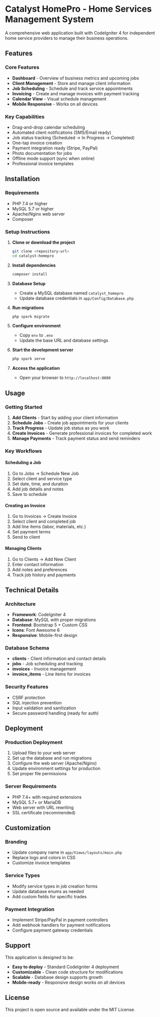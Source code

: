 # Catalyst HomePro - Home Services Management System

A comprehensive web application built with CodeIgniter 4 for independent home service providers to manage their business operations.

## Features

### Core Features
- **Dashboard** - Overview of business metrics and upcoming jobs
- **Client Management** - Store and manage client information
- **Job Scheduling** - Schedule and track service appointments
- **Invoicing** - Create and manage invoices with payment tracking
- **Calendar View** - Visual schedule management
- **Mobile Responsive** - Works on all devices

### Key Capabilities
- Drag-and-drop calendar scheduling
- Automated client notifications (SMS/Email ready)
- Job status tracking (Scheduled → In Progress → Completed)
- One-tap invoice creation
- Payment integration ready (Stripe, PayPal)
- Photo documentation for jobs
- Offline mode support (sync when online)
- Professional invoice templates

## Installation

### Requirements
- PHP 7.4 or higher
- MySQL 5.7 or higher
- Apache/Nginx web server
- Composer

### Setup Instructions

1. **Clone or download the project**
   ```bash
   git clone <repository-url>
   cd catalyst-homepro
   ```

2. **Install dependencies**
   ```bash
   composer install
   ```

3. **Database Setup**
   - Create a MySQL database named `catalyst_homepro`
   - Update database credentials in `app/Config/Database.php`
   
4. **Run migrations**
   ```bash
   php spark migrate
   ```

5. **Configure environment**
   - Copy `env` to `.env`
   - Update the base URL and database settings

6. **Start the development server**
   ```bash
   php spark serve
   ```

7. **Access the application**
   - Open your browser to `http://localhost:8080`

## Usage

### Getting Started
1. **Add Clients** - Start by adding your client information
2. **Schedule Jobs** - Create job appointments for your clients
3. **Track Progress** - Update job status as you work
4. **Create Invoices** - Generate professional invoices for completed work
5. **Manage Payments** - Track payment status and send reminders

### Key Workflows

#### Scheduling a Job
1. Go to Jobs → Schedule New Job
2. Select client and service type
3. Set date, time, and duration
4. Add job details and notes
5. Save to schedule

#### Creating an Invoice
1. Go to Invoices → Create Invoice
2. Select client and completed job
3. Add line items (labor, materials, etc.)
4. Set payment terms
5. Send to client

#### Managing Clients
1. Go to Clients → Add New Client
2. Enter contact information
3. Add notes and preferences
4. Track job history and payments

## Technical Details

### Architecture
- **Framework**: CodeIgniter 4
- **Database**: MySQL with proper migrations
- **Frontend**: Bootstrap 5 + Custom CSS
- **Icons**: Font Awesome 6
- **Responsive**: Mobile-first design

### Database Schema
- **clients** - Client information and contact details
- **jobs** - Job scheduling and tracking
- **invoices** - Invoice management
- **invoice_items** - Line items for invoices

### Security Features
- CSRF protection
- SQL injection prevention
- Input validation and sanitization
- Secure password handling (ready for auth)

## Deployment

### Production Deployment
1. Upload files to your web server
2. Set up the database and run migrations
3. Configure the web server (Apache/Nginx)
4. Update environment settings for production
5. Set proper file permissions

### Server Requirements
- PHP 7.4+ with required extensions
- MySQL 5.7+ or MariaDB
- Web server with URL rewriting
- SSL certificate (recommended)

## Customization

### Branding
- Update company name in `app/Views/layouts/main.php`
- Replace logo and colors in CSS
- Customize invoice templates

### Service Types
- Modify service types in job creation forms
- Update database enums as needed
- Add custom fields for specific trades

### Payment Integration
- Implement Stripe/PayPal in payment controllers
- Add webhook handlers for payment notifications
- Configure payment gateway credentials

## Support

This application is designed to be:
- **Easy to deploy** - Standard CodeIgniter 4 deployment
- **Customizable** - Clean code structure for modifications
- **Scalable** - Database design supports growth
- **Mobile-ready** - Responsive design works on all devices

## License

This project is open source and available under the MIT License.